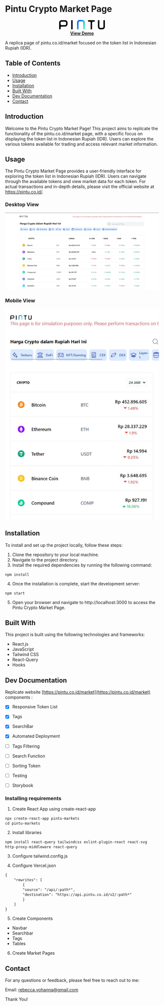 # Pintu Crypto Market Page

<p align="center">
  <img src="src/assets/icons/Logo.svg" alt="Logo">
  <br>
  <a href="https://pintu-markets.vercel.app/"><strong>View Demo</strong></a>
</p> 

A replica page of pintu.co.id/market focused on the token list in Indonesian Rupiah (IDR).

## Table of Contents

- [Introduction](#introduction)
- [Usage](#usage)
- [Installation](#installation)
- [Built With](#built-with)
- [Dev Documentation](#dev-documentation)
- [Contact](#contact)

## Introduction

Welcome to the Pintu Crypto Market Page! This project aims to replicate the functionality of the pintu.co.id/market page, with a specific focus on displaying the token list in Indonesian Rupiah (IDR). Users can explore the various tokens available for trading and access relevant market information.

## Usage

The Pintu Crypto Market Page provides a user-friendly interface for exploring the token list in Indonesian Rupiah (IDR). Users can navigate through the available tokens and view market data for each token. For actual transactions and in-depth details, please visit the official website at https://pintu.co.id/.

### Desktop View

![](src/assets/images/DesktopView.jpg)

### Mobile View

![](src/assets/images/MobileView.jpg)

## Installation

To install and set up the project locally, follow these steps:

1. Clone the repository to your local machine.
2. Navigate to the project directory.
3. Install the required dependencies by running the following command:

```
npm install
```
4. Once the installation is complete, start the development server:

```
npm start
```

5. Open your browser and navigate to http://localhost:3000 to access the Pintu Crypto Market Page.

## Built With

This project is built using the following technologies and frameworks:
- React.js
- JavaScript
- Tailwind CSS
- React-Query
- Hooks

## Dev Documentation

Replicate website [https://pintu.co.id/market](https://pintu.co.id/market) components :
- [x] Responsive Token List
- [x] Tags
- [x] SearchBar
- [x] Automated Deployment 
- [ ] Tags Filtering
- [ ] Search Function
- [ ] Sorting Token
- [ ] Testing
- [ ] Storybook


### Installing requirements

1. Create React App using create-react-app
```
npx create-react-app pintu-markets
cd pintu-markets
```

2. Install libraries
```
npm install react-query tailwindcss eslint-plugin-react react-svg http-proxy-middleware react-query
```

3. Configure tailwind.config.js

4. Configure Vercel.json
```
{
    "rewrites": [
        {
        "source": "/api/:path*",
        "destination": "https://api.pintu.co.id/v2/:path*"
        }
    ]
}
```

5. Create Components
 - Navbar
 - Searchbar
 - Tags
 - Tables

6. Create Market Pages


## Contact

For any questions or feedback, please feel free to reach out to me:

 Email: [rebecca.yohanna@gmail.com](mailto:rebecca.yohanna@gmail.com)

Thank You!

